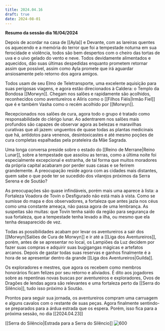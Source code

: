 ```yaml
---
title: 2024.04.16
draft: true
date: 2024-08-01
---
```

**Resumo da sessão dia 16/04/2024**

Depois de acordar na casa de [[Ayla]] e Devante, com as lareiras quentes os aquecendo e a memória do terror que foi a tempestade noturna em sua ferocidade e violência, todos são bem despertos com o cheiro das tortas de uva e o uivo gelado do vento e neve. Todos devidamente alimentados e aquecidos, dão suas últimas despedidas enquanto prometem retornar assim que possível, assim como Ayla promete que irá aguardar ansiosamente pelo retorno dos agora amigos.

Todos usam de seu Elmo de Teletransporte, uma excelente aquisição para suas perigosas viagens, e agora estão direcionados à Caldera: o Templo da Bondosa [[Morwyn]]. Chegam nos salões e rapidamente são acolhidos, reconhecidos como aventureiros e Alíris como o [[Filhos Fiéis|Irmão Fiel]]  que é e também Vasha como o recém acolhido por [[Morwyn]]. 

Recepcionados nos salões de cura, agora todo o grupo é tratado como responsabilidade do clérigo lunar. Ao adentrarem nos salões mais profundos são capazes de observar agora as belezas e maravilhas curativas que ali jazem: unguentos de quase todas as plantas medicinais que há, antídotos para venenos, desintoxicastes e até mesmo poções de cura completas espalhadas pela prateleira da Mãe Sagrada.

Uma longa conversa preside sobre o estado do [[Reino de Merrane|Reino Lunar]], sobre a tempestade que assolou as terras, como a última noite foi especialmente excepcional e estranha, de tal forma que muitos moradores da própria capital acabaram por perder suas casas e se ferirem grandemente. A preocupação reside agora com as cidades mais distantes, quem sabe o que pode ter se sucedido dos vilarejos próximos da Serra Serena e de Soutão?

As preocupações são quase infindáveis, porém mais uma aparece à lista: a Fortaleza Voadora de Tovin o Desfigurado não está mais à vista. Como se sumisse do mapa e dos observadores, a fortaleza que antes jazia nos céus como uma constante ameaça, não passa agora de uma lembrança. As suspeitas são muitas: que Tovin tenha saído da região para segurança de sua fortaleza, que a tempestade tenha levado a ilha, ou mesmo que ela tenha desaparecido de vez.

Todas as possibilidades acabam por levar os aventureiros a sair dos [[Morwyn|Salões de Cura de Morwyn]] e ir até a [[Liga dos Aventureiros]], porém, antes de se apresentar no local, os Lampiões da Luz decidem por fazer suas compras e adquirir suas bugigangas mágicas e artefatos arcanos. Depois de gastar todas suas reservas e ganhos finalmente é a hora de se apresentar dentro da grande [[Liga dos Aventureiros|Guilda]].

Os exploradores e mestres, que agora os recebem como membros honorários ficam felizes por seu retorno e aliviados. É dito aos jogadores sobre as repentinas novas buscas por aventureiros e exploradores, Ovos de Dragões de lendas agora são relevantes e uma fortaleza perto da [[Serra do Silêncio]], tudo isso próximo à Soutão.

Prontos para seguir sua jornada, os aventureiros compram uma carruagem e alguns cavalos com o restante de suas peças. Agora finalmente sentindo-se preparados para a árdua estrada que os espera. Porém, isso fica para a próxima sessão, no dia [[2024.04.23]]

[[Serra do Silêncio|Estrada para a Serra do Silêncio]]
![600](https://i.pinimg.com/564x/71/e5/ed/71e5ed9640646ba44cd526b257b1d06f.jpg)
